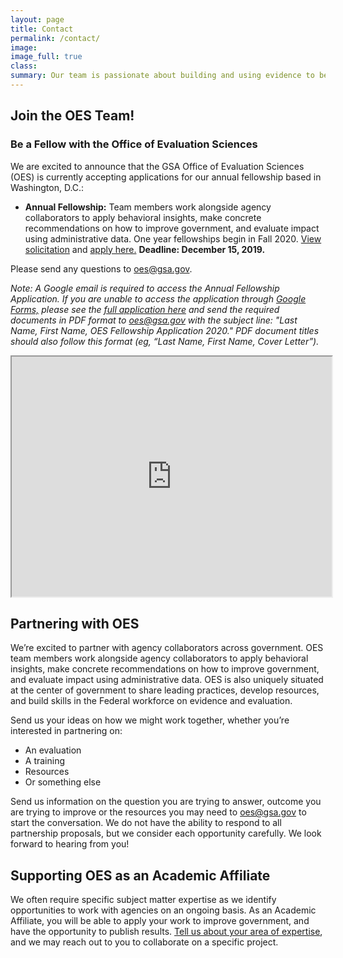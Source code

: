 ```yaml
---
layout: page
title: Contact
permalink: /contact/
image:
image_full: true
class:
summary: Our team is passionate about building and using evidence to better serve the public. 
---
```

## Join the OES Team!
### Be a Fellow with the Office of Evaluation Sciences

We are excited to announce that the GSA Office of Evaluation Sciences (OES) is currently accepting applications for our annual fellowship based in Washington, D.C.:

 - **Annual Fellowship:** Team members work alongside agency collaborators to apply behavioral insights, make concrete recommendations on how to improve government, and evaluate impact using administrative data. One year fellowships begin in Fall 2020. [View solicitation]({{site.baseurl}}/assets/files/GSA_OES_SolicitationFY20.pdf) and <a href="https://docs.google.com/forms/d/e/1FAIpQLSeg363IcmlNNtvVHYN82KDXRrit8e10NEP0o021rR7_QFIOcA/viewform">apply here.</a> **Deadline: December 15, 2019.**

Please send any questions to <a href="mailto:oes@gsa.gov?subject=Fellowship Question">oes@gsa.gov.</a>

*Note: A Google email is required to access the Annual Fellowship Application. If you are unable to access the application through <a href="https://docs.google.com/forms/d/e/1FAIpQLSeg363IcmlNNtvVHYN82KDXRrit8e10NEP0o021rR7_QFIOcA/viewform">Google Forms,</a> please see the [full application here]({{site.baseurl}}/assets/files/oes-fellowship-app-2020.pdf) and send the required documents in PDF format to <a href="mailto:oes@gsa.gov?subject=Last Name, First Name, OES Fellowship Application 2020">oes@gsa.gov</a> with the subject line: "Last Name, First Name, OES Fellowship Application 2020." PDF document titles should also follow this format (eg, “Last Name, First Name, Cover Letter”).*

 <iframe src="https://www.youtube.com/embed/9KSQ3YLpuV4" width="512" height="384"></iframe>
       
      
## Partnering with OES

We’re excited to partner with agency collaborators across government. OES team members work alongside agency collaborators to apply behavioral insights, make concrete recommendations on how to improve government, and evaluate impact using administrative data. OES is also uniquely situated at the center of government to share leading practices, develop resources, and build skills in the Federal workforce on evidence and evaluation. 

 Send us your ideas on how we might work together, whether you’re interested in partnering on: 
   - An evaluation
   - A training
   - Resources
   - Or something else

Send us information on the question you are trying to answer, outcome you are trying to improve or the resources you may need to <a href="mailto:oes@gsa.gov?subject=Partnering with OES: Project Idea">oes@gsa.gov</a> to start the conversation. We do not have the ability to respond to all partnership proposals, but we consider each opportunity carefully. We look forward to hearing from you!

## Supporting OES as an Academic Affiliate 

We often require specific subject matter expertise as we identify opportunities to work with agencies on an ongoing basis. As an Academic Affiliate, you will be able to apply your work to improve government, and have the opportunity to publish results. <a href="https://docs.google.com/forms/d/e/1FAIpQLSeqnuRSZNKZt9bVLAGw6G64i5oUNDqsGcrX7dvgGpvlac9Cog/viewform?usp=sf_link">Tell us about your area of expertise</a>, and we may reach out to you to collaborate on a specific project. 
